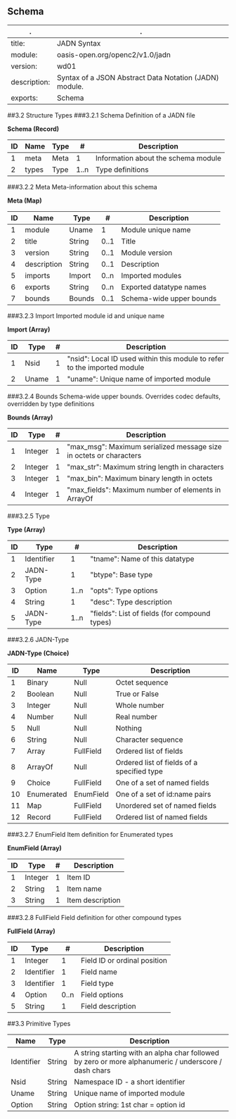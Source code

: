 <!-- Generated from schema\jadn.jadn, Fri Jun  1 16:32:15 2018-->
## Schema
 . | . 
---|---
title: |JADN Syntax
module: |oasis-open.org/openc2/v1.0/jadn
version: |wd01
description: |Syntax of a JSON Abstract Data Notation (JADN) module.
exports: |Schema
##3.2 Structure Types
###3.2.1 Schema
Definition of a JADN file

**Schema (Record)**

ID|Name|Type|#|Description
---|---|---|---|---
1|meta|Meta|1|Information about the schema module
2|types|Type|1..n|Type definitions
###3.2.2 Meta
Meta-information about this schema

**Meta (Map)**

ID|Name|Type|#|Description
---|---|---|---|---
1|module|Uname|1|Module unique name
2|title|String|0..1|Title
3|version|String|0..1|Module version
4|description|String|0..1|Description
5|imports|Import|0..n|Imported modules
6|exports|String|0..n|Exported datatype names
7|bounds|Bounds|0..1|Schema-wide upper bounds
###3.2.3 Import
Imported module id and unique name

**Import (Array)**

ID|Type|#|Description
---|---|---|---
1|Nsid|1|"nsid": Local ID used within this module to refer to the imported module
2|Uname|1|"uname": Unique name of imported module
###3.2.4 Bounds
Schema-wide upper bounds.  Overrides codec defaults, overridden by type definitions

**Bounds (Array)**

ID|Type|#|Description
---|---|---|---
1|Integer|1|"max_msg": Maximum serialized message size in octets or characters
2|Integer|1|"max_str": Maximum string length in characters
3|Integer|1|"max_bin": Maximum binary length in octets
4|Integer|1|"max_fields": Maximum number of elements in ArrayOf
###3.2.5 Type


**Type (Array)**

ID|Type|#|Description
---|---|---|---
1|Identifier|1|"tname": Name of this datatype
2|JADN-Type|1|"btype": Base type
3|Option|1..n|"opts": Type options
4|String|1|"desc": Type description
5|JADN-Type|1..n|"fields": List of fields (for compound types)
###3.2.6 JADN-Type


**JADN-Type (Choice)**

ID|Name|Type|Description
---|---|---|---
1|Binary|Null|Octet sequence
2|Boolean|Null|True or False
3|Integer|Null|Whole number
4|Number|Null|Real number
5|Null|Null|Nothing
6|String|Null|Character sequence
7|Array|FullField|Ordered list of fields
8|ArrayOf|Null|Ordered list of fields of a specified type
9|Choice|FullField|One of a set of named fields
10|Enumerated|EnumField|One of a set of id:name pairs
11|Map|FullField|Unordered set of named fields
12|Record|FullField|Ordered list of named fields
###3.2.7 EnumField
Item definition for Enumerated types

**EnumField (Array)**

ID|Type|#|Description
---|---|---|---
1|Integer|1|Item ID
2|String|1|Item name
3|String|1|Item description
###3.2.8 FullField
Field definition for other compound types

**FullField (Array)**

ID|Type|#|Description
---|---|---|---
1|Integer|1|Field ID or ordinal position
2|Identifier|1|Field name
3|Identifier|1|Field type
4|Option|0..n|Field options
5|String|1|Field description
##3.3 Primitive Types


Name|Type|Description
---|---|---
Identifier|String|A string starting with an alpha char followed by zero or more alphanumeric / underscore / dash chars
Nsid|String|Namespace ID - a short identifier
Uname|String|Unique name of imported module
Option|String|Option string: 1st char = option id
